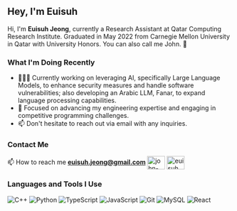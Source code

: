 ## Hey, I'm Euisuh

Hi, I'm **Euisuh Jeong**, currently a Research Assistant at Qatar Computing Research Institute. Graduated in May 2022 from Carnegie Mellon University in Qatar with University Honors. You can also call me John. 🥰

### What I'm Doing Recently

- 👨🏻‍💻 Currently working on leveraging AI, specifically Large Language Models, to enhance security measures and handle software vulnerabilities; also developing an Arabic LLM, Fanar, to expand language processing capabilities.
- 🌱 Focused on advancing my engineering expertise and engaging in competitive programming challenges.
- 📫 Don't hesitate to reach out via email with any inquiries.

### Contact Me

📫 How to reach me **euisuh.jeong@gmail.com**
<a href="https://linkedin.com/in/john-euisuh-jeong-7a790619a" target="blank"><img align="center" src="https://raw.githubusercontent.com/rahuldkjain/github-profile-readme-generator/master/src/images/icons/Social/linked-in-alt.svg" alt="john-euisuh-jeong-7a790619a" height="30" width="40" /></a>
<a href="https://instagram.com/euisuh_" target="blank"><img align="center" src="https://raw.githubusercontent.com/rahuldkjain/github-profile-readme-generator/master/src/images/icons/Social/instagram.svg" alt="euisuh_" height="30" width="40" /></a>

### Languages and Tools I Use

![C++](https://img.shields.io/badge/-C++-black?logo=c%2B%2B&style=social)
![Python](https://img.shields.io/badge/Python-3776AB?style=flat-square&logo=Python&logoColor=white)
![TypeScript](https://img.shields.io/badge/TypeScript%20-%23007ACC.svg?&style=flat-square&logo=typescript&logoColor=white)
![JavaScript](https://img.shields.io/badge/JavaScript-F7DF1E?style=flat-square&logo=JavaScript&logoColor=white)
![Git](https://img.shields.io/badge/Git-F05032?style=flat-square&logo=Git&logoColor=white)
![MySQL](https://img.shields.io/badge/MySQL-%2300f.svg?&style=flat-square&logo=mysql&logoColor=white)
![React](https://img.shields.io/badge/React%20-%2320232a.svg?&style=flat-square&logo=react&logoColor=%2361DAFB)
